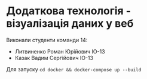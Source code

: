 # Додаткова технологія - візуалізація даних у веб
Виконали студенти команди 14:

* Литвиненко Роман Юрійович ІО-13
* Казак Вадим Сергійович ІО-13

Для запуску 
```cd docker && docker-compose up --build```
